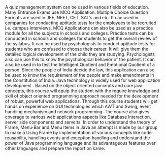 A quiz management system can be used in various fields of education.       
Many Entrance Exams use MCQ Application. Multiple Choice Question Formats are used in JEE, NEET, CET, SAT’s and etc.
It can used in companies for conducting aptitude tests for the employees to be recruited i.e. campus interviews.
MCQ Applications can also be used as a practice module for all the subjects in schools and colleges. Practice tests can be conducted in schools and colleges for students to get the overall review of the syllabus.
It can be used by psychologists to conduct aptitude tests for students who are confused to choose their career. It will give them the detailed logical development of the child they are studying.
Psychologists also can use this to know the psychological behavior of the patient.
It can also be used in to test the Intelligent Quotient and Emotional Quotient of a person.
Since the people of India decide the law, this application can also be used to know the requirement of the people and make amendments in the Constitution of India.
Java technology is widely used for web application development . Based on the object oriented concepts and core java concepts, this course will equip the student with the require knowledge and skill of object oriented programming approach needed for the development of robust, powerful web applications. Through this course students will get hands on experience on GUI technologies which AWT and Swing, event handling mechanism and network programming. The course also gives coverage to various web applications aspects like Database Interaction, server side components and servelts.
In order to understand the theory of Frame, Menu-Bar and Menu Items in Java an attempt is made by our group to make a Using Frame by implementation of various concepts like code reusability, handling events and exception handling and understand the power of Java programming language and its advantageous features over other languages and prepare the report on same.
